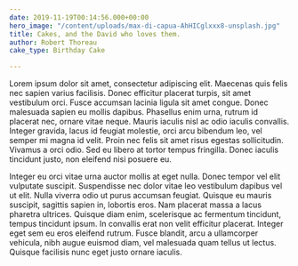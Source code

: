 ```yaml
---
date: 2019-11-19T00:14:56.000+00:00
hero_image: "/content/uploads/max-di-capua-AhHICglxxx8-unsplash.jpg"
title: Cakes, and the David who loves them.
author: Robert Thoreau
cake_type: Birthday Cake

---
```

Lorem ipsum dolor sit amet, consectetur adipiscing elit. Maecenas quis felis nec sapien varius facilisis. Donec efficitur placerat turpis, sit amet vestibulum orci. Fusce accumsan lacinia ligula sit amet congue. Donec malesuada sapien eu mollis dapibus. Phasellus enim urna, rutrum id placerat nec, ornare vitae neque. Mauris iaculis nisl ac odio iaculis convallis. Integer gravida, lacus id feugiat molestie, orci arcu bibendum leo, vel semper mi magna id velit. Proin nec felis sit amet risus egestas sollicitudin. Vivamus a orci odio. Sed eu libero at tortor tempus fringilla. Donec iaculis tincidunt justo, non eleifend nisi posuere eu.

Integer eu orci vitae urna auctor mollis at eget nulla. Donec tempor vel elit vulputate suscipit. Suspendisse nec dolor vitae leo vestibulum dapibus vel ut elit. Nulla viverra odio ut purus accumsan feugiat. Quisque eu mauris suscipit, sagittis sapien in, lobortis eros. Nam placerat massa a lacus pharetra ultrices. Quisque diam enim, scelerisque ac fermentum tincidunt, tempus tincidunt ipsum. In convallis erat non velit efficitur placerat. Integer eget sem eu eros eleifend rutrum. Fusce blandit, arcu a ullamcorper vehicula, nibh augue euismod diam, vel malesuada quam tellus ut lectus. Quisque facilisis nunc eget justo ornare iaculis.